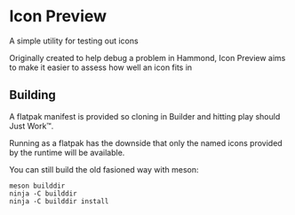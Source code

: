 # Icon Preview

A simple utility for testing out icons

Originally created to help debug a problem in Hammond, Icon Preview aims to make it easier to assess how well an icon fits in

## Building

A flatpak manifest is provided so cloning in Builder and hitting play should Just Work™.

Running as a flatpak has the downside that only the named icons provided by the runtime will be available.

You can still build the old fasioned way with meson:
```
meson builddir
ninja -C builddir
ninja -C builddir install
```